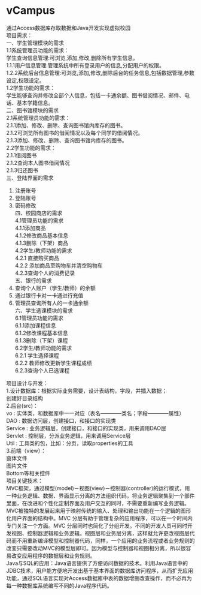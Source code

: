 # vCampus
通过Access数据库存取数据和Java开发实现虚拟校园  
项目需求：  
一、学生管理模块的需求  
1.1系统管理员功能的需求：  
学生查询信息管理:可浏览,添加,修改,删除所有学生信息。  
1.1.1用户信息管理:管理系统中所有登录用户的信息,分配用户的权限。  
1.2.2系统后台信息管理:可浏览,添加,修改,删除后台的任务信息,包括数据管理,参数设定,权限设定。  
1.2学生功能的需求：  
学生能够查询并修改全部个人信息，包括一卡通余额、图书借阅情况、邮件、电话、基本学籍信息。  
二、图书馆模块的需求  
2.1系统管理员功能的需求：  
2.1.1添加、修改、删除、查询图书馆内库存的图书。  
2.1.2可浏览所有图书的借阅情况以及每个同学的借阅情况。  
2.1.3添加、修改、删除、查询图书馆内库存的图书。  
2.2学生功能的需求：  
2.1.1借阅图书  
2.1.2查询本人图书借阅情况  
2.1.3归还图书  
三、登陆界面的需求
1.	注册账号  
2.	登陆账号  
3.	密码修改  
四、校园商店的需求  
4.1管理员功能的需求  
	4.1.1添加商品  
	4.1.2修改商品基本信息  
	4.1.3删除（下架）商品  
4.2学生/教师功能的需求  
	4.2.1 直接购买商品  
	4.2.2 添加商品至购物车并清空购物车  
	4.2.3查询个人的消费记录  
五、银行的需求  
1.	查询个人账户（学生/教师）的余额  
2.	通过银行卡对一卡通进行充值  
3.	管理员查询所有人的一卡通余额  
六、学生选课模块的需求  
6.1管理员功能的需求  
	6.1.1添加课程信息  
	6.1.2修改课程基本信息  
	6.1.3删除（下架）课程   
6.2学生/教师功能的需求  
	6.2.1 学生选择课程  
	6.2.2 教师修改更新学生课程成绩  
	6.2.3查询个人已选课程  

项目设计与开发：  
1.设计数据库：根据实际业务需要，设计表结构，字段，并插入数据；  
创建好目录结构  
2.后台(src)：  
    vo : 实体类，和数据库中一一对应（表名————类名；字段————属性）  
    DAO : 数据访问层，创建接口，和接口的实现类  
    Service : 业务逻辑层，创建接口，和接口的实现类，用来调用DAO层  
    Servlet : 控制层，分派业务逻辑，用来调用Service层  
    Util : 工具类的包，比如：分页，读取properties的工具  
3.前端（view）：  
窗体文件  
图片文件  
Bottom等相关控件  
项目关键技术：  
MVC框架，通过模型(model)－视图(view)－控制器(controller)的运行模式，用一种业务逻辑、数据、界面显示分离的方法组织代码，将业务逻辑聚集到一个部件里面，在改进和个性化定制界面及用户交互的同时，不需要重新编写业务逻辑。MVC被独特的发展起来用于映射传统的输入、处理和输出功能在一个逻辑的图形化用户界面的结构中。MVC 分层有助于管理复杂的应用程序，可以在一个时间内专门关注一个方面。MVC 分层同时也简化了分组开发。不同的开发人员可同时开发视图、控制器逻辑和业务逻辑。视图层和业务层分离，这样就允许更改视图层代码而不用重新编译模型和控制器代码，同样，一个应用的业务流程或者业务规则的改变只需要改动MVC的模型层即可。因为模型与控制器和视图相分离，所以很容易改变应用程序的数据层和业务规则。  
Java与SQL的应用：Java语言提供了方便访问数据的技术。利用Java语言中的JDBC技术，用户能方便地开发出基于基本界面的数据库访问程序，从而扩充应用功能，通过SQL语言实现对Access数据库中表的数据增删改查操作，而不必再为每一种数据库系统编写不同的Java程序代码。
